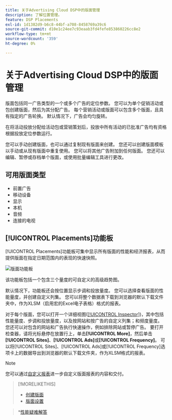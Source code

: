 ```yaml
---
title: 关于Advertising Cloud DSP中的版面管理
description: 了解位置管理。
feature: DSP Placements
exl-id: 1d1382d9-b6c8-44bf-a708-8458769a39c6
source-git-commit: d10e1c24ee7c93eaab3fd4fefe853860226cc8e2
workflow-type: tm+mt
source-wordcount: '359'
ht-degree: 0%

---
```


# 关于Advertising Cloud DSP中的版面管理

版面包括同一广告类型的一个或多个广告的定位参数。 您可以为单个促销活动或包创建版面，然后为其分配广告。 每个营销活动或版面可以包含多个版面，且具有指定的广告轮换。 默认情况下，广告会均匀旋转。

在将活动投放分配给活动包或营销策划后，投放中所有活动的已批准广告均有资格根据投放定位参数运行。

您可以手动创建版面，也可以通过复制现有版面来创建。 您还可以创建版面模板以手动或从现有版面中重复使用。 您可以将其他广告附加到任何版面。 您还可以编辑、暂停或存档单个版面，或使用批量编辑工具进行更改。

## 可用版面类型

* 前置广告
* 移动设备
* 显示
* 本机
* 音频
* 连接的电视

## [!UICONTROL Placements]功能板

[!UICONTROL Placements]功能板可集中显示所有版面的性能和经济报表，从而提供版面在指定日期范围内的表现的快速快照。

![版面功能板](/help/dsp/assets/placement-dashboard.png)

该功能板包括一个包含三个量度的可自定义的高级趋势图。

默认情况下，功能板还会按位置显示步调和投放量度。 您可以选择查看版面的性能量度，并创建自定义列集。 您可以将整个数据表下载到浏览器的默认下载文件夹中，作为XLSM（启用宏的Excel电子表格）格式的报表。

对于每个版面，您可以打开一个详细视图([[!UICONTROL Inspector]](/help/dsp/campaign-management/reports/campaign-reports-about.md))，其中包括性能量度、步调和投放量度，以及按网站和按广告的自定义列集；和频度量度。 您还可以对包含的网站和广告执行快速操作，例如排除网站或暂停广告。 要打开检查器，请将光标悬停在放置行上，单击&#x200B;**[!UICONTROL More]**，然后单击&#x200B;**[!UICONTROL Sites]**、**[!UICONTROL Ads]**&#x200B;或&#x200B;**[!UICONTROL Frequency]**。 可以将[!UICONTROL Sites]、[!UICONTROL Ads]或[!UICONTROL Frequency]选项卡上的数据导出到浏览器的默认下载文件夹，作为XLSM格式的报表。

>[!NOTE]
>
>您可以通过[自定义报表](/help/dsp/reports/report-about.md)进一步自定义版面报表的内容和交付。

>[!MORELIKETHIS]
>
>* [创建版面](/help/dsp/campaign-management/placements/placement-create.md)
>* [版面设置](/help/dsp/campaign-management/placements/placement-settings.md)

   >*[性能疑难解答](/help/dsp/optimization/troubleshooting-performance.md)

